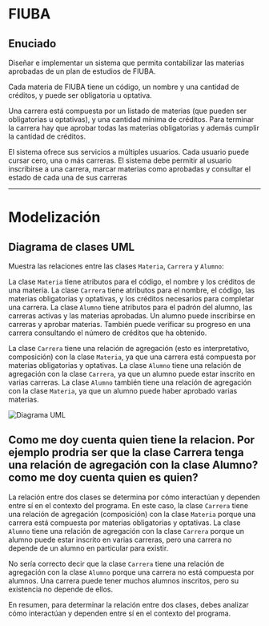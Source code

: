 # FIUBA
## Enuciado
Diseñar e implementar un sistema que permita contabilizar las materias aprobadas de un plan de estudios de FIUBA.

Cada materia de FIUBA tiene un código, un nombre y una cantidad de créditos, y puede ser obligatoria u optativa.

Una carrera está compuesta por un listado de materias (que pueden ser obligatorias u optativas), y una cantidad mínima de créditos. Para terminar la carrera hay que aprobar todas las materias obligatorias y además cumplir la cantidad de créditos.

El sistema ofrece sus servicios a múltiples usuarios. Cada usuario puede cursar cero, una o más carreras. El sistema debe permitir al usuario inscribirse a una carrera, marcar materias como aprobadas y consultar el estado de cada una de sus carreras

---

# Modelización
## Diagrama de clases UML 
Muestra las relaciones entre las clases `Materia`, `Carrera` y `Alumno`:

La clase `Materia` tiene atributos para el código, el nombre y los créditos de una materia. La clase `Carrera` tiene atributos para el nombre, el código, las materias obligatorias y optativas, y los créditos necesarios para completar una carrera. La clase `Alumno` tiene atributos para el padrón del alumno, las carreras activas y las materias aprobadas. Un alumno puede inscribirse en carreras y aprobar materias. También puede verificar su progreso en una carrera consultando el número de créditos que ha obtenido.

La clase `Carrera` tiene una relación de agregación (esto es interpretativo, composición) con la clase `Materia`, ya que una carrera está compuesta por materias obligatorias y optativas. La clase `Alumno` tiene una relación de agregación con la clase `Carrera`, ya que un alumno puede estar inscrito en varias carreras. La clase `Alumno` también tiene una relación de agregación con la clase `Materia`, ya que un alumno puede haber aprobado varias materias.

<image src="./fiuba_UML.png" alt="Diagrama UML">

## Como me doy cuenta quien tiene la relacion. Por ejemplo prodria ser que la clase Carrera tenga una relación de agregación con la clase Alumno? como me doy cuenta quien es quien?

La relación entre dos clases se determina por cómo interactúan y dependen entre sí en el contexto del programa. En este caso, la clase `Carrera` tiene una relación de agregación (composición) con la clase `Materia` porque una carrera está compuesta por materias obligatorias y optativas. La clase `Alumno` tiene una relación de agregación con la clase `Carrera` porque un alumno puede estar inscrito en varias carreras, pero una carrera no depende de un alumno en particular para existir.

No sería correcto decir que la clase `Carrera` tiene una relación de agregación con la clase `Alumno` porque una carrera no está compuesta por alumnos. Una carrera puede tener muchos alumnos inscritos, pero su existencia no depende de ellos.

En resumen, para determinar la relación entre dos clases, debes analizar cómo interactúan y dependen entre sí en el contexto del programa. 
